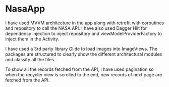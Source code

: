 # NasaApp

I have used MVVM architecture in the app along with retrofit with coroutines and repository to call the NASA API.
I have also used Dagger Hilt for dependency injection to inject repository and viewModelProviderFactory
to inject them in the Activity.

I have used a 3rd party library Glide to load images into ImageViews.
The packages are structured to clearly show the different architectural modules and classify all the files.

To show all the records fetched from the API, I have used pagination so when the recycler view is scrolled to the end,
new records of next page are fetched from the API.

